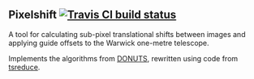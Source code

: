 ## Pixelshift [![Travis CI build status](https://travis-ci.org/warwick-one-metre/pixelshift.svg?branch=master)](https://travis-ci.org/warwick-one-metre/pixelshift)

A tool for calculating sub-pixel translational shifts between images and applying guide offsets to the Warwick one-metre telescope.

Implements the algorithms from [DONUTS](http://adsabs.harvard.edu/abs/2013PASP..125..548M), rewritten using code from [tsreduce](https://github.com/pchote/tsreduce/).
